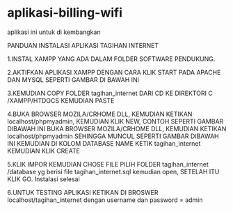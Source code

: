 # aplikasi-billing-wifi
aplikasi ini untuk di kembangkan 

PANDUAN INSTALASI APLIKASI TAGIHAN INTERNET

1.INSTAL XAMPP YANG ADA DALAM FOLDER SOFTWARE PENDUKUNG.

2.AKTIFKAN  APLIKASI XAMPP DENGAN CARA KLIK START PADA APACHE DAN MYSQL SEPERTI  GAMBAR DI BAWAH INI

3.KEMUDIAN COPY FOLDER tagihan_internet DARI CD KE DIREKTORI  C /XAMPP/HTDOCS  KEMUDIAN PASTE

4.BUKA BROWSER MOZILA/CRHOME DLL, KEMUDIAN KETIKAN  localhost/phpmyadmin, KEMUDIAN KLIK NEW,  CONTOH SEPERTI GAMBAR DIBAWAH INI
BUKA BROWSER MOZILA/CRHOME DLL, KEMUDIAN KETIKAN  localhost/phpmyadmin SEHINGGA MUNCUL SEPERTI GAMBAR DIBAWAH INI
KEMUDIAN DI KOLOM DATABASE NAME KETIK tagihan_internet KEMUDIAN KLIK CREATE 

5.KLIK IMPOR  KEMUDIAN CHOSE FILE  PILIH  FOLDER tagihan_internet /database yg berisi file tagihan_internet.sql kemudian open, SETELAH ITU KLIK GO. Instalasi selesai

6.UNTUK TESTING APLIKASI KETIKAN DI BROSWER  localhost/tagihan_internet dengan username dan password = admin














